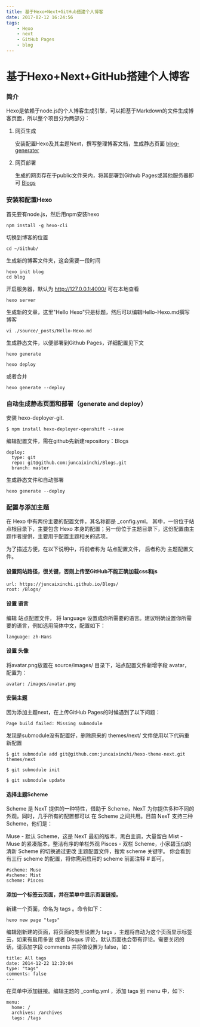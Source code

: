 ```yaml
---
title: 基于Hexo+Next+GitHub搭建个人博客
date: 2017-02-12 16:24:56
tags: 
	- Hexo
	- next
	- GitHub Pages
	- blog
---
```



基于Hexo+Next+GitHub搭建个人博客
===

### 简介

Hexo是依赖于node.js的个人博客生成引擎，可以把基于Markdown的文件生成博客页面，所以整个项目分为两部分：

1. 网页生成

	安装配置Hexo及其主题Next，撰写整理博客文档，生成静态页面 [blog-generater](https://github.com/juncaixinchi/blog-generater)

2. 网页部署

	生成的网页存在于public文件夹内，将其部署到Github Pages或其他服务器即可 [Blogs](https://juncaixinchi.github.io/Blogs/)

<!-- more -->

### 安装和配置Hexo

首先要有node.js，然后用npm安装hexo

	npm install -g hexo-cli

切换到博客的位置

	cd ~/Github/

生成新的博客文件夹，这会需要一段时间

	hexo init blog
	cd blog


开启服务器，默认为 http://127.0.0.1:4000/ 可在本地查看

	hexo server

生成新的文章，这里"Hello Hexo"只是标题，然后可以编辑Hello-Hexo.md撰写博客

	vi ./source/_posts/Hello-Hexo.md

生成静态文件，以便部署到Github Pages，详细配置见下文

	hexo generate

	hexo deploy

或者合并

	hexo generate --deploy


### 自动生成静态页面和部署（generate and deploy）

安装 hexo-deployer-git.

	$ npm install hexo-deployer-openshift --save

编辑配置文件，需在github先新建repository：Blogs

	deploy:
	  type: git
	  repo: git@github.com:juncaixinchi/Blogs.git
	  branch: master
	  
生成静态文件和自动部署

	hexo generate --deploy


### 配置与添加主题

在 Hexo 中有两份主要的配置文件，其名称都是 _config.yml。 其中，一份位于站点根目录下，主要包含 Hexo 本身的配置；另一份位于主题目录下，这份配置由主题作者提供，主要用于配置主题相关的选项。

为了描述方便，在以下说明中，将前者称为 站点配置文件， 后者称为 主题配置文件。

#### 设置网站路径，很关键，否则上传至GitHub不能正确加载css和js

	url: https://juncaixinchi.github.io/Blogs/
	root: /Blogs/

#### 设置 语言

编辑 站点配置文件， 将 language 设置成你所需要的语言。建议明确设置你所需要的语言，例如选用简体中文，配置如下：

	language: zh-Hans

#### 设置 头像

将avatar.png放置在 source/images/ 目录下，站点配置文件新增字段 avatar，配置为：
	
	avatar: /images/avatar.png

#### 安装主题

因为添加主题next，在上传GitHub Pages的时候遇到了以下问题：

	Page build failed: Missing submodule

发现是submodule没有配置好，删除原来的 themes/next/ 文件使用以下代码重新配置

	$ git submodule add git@github.com:juncaixinchi/hexo-theme-next.git themes/next

	$ git submodule init

	$ git submodule update


#### 选择主题Scheme

Scheme 是 NexT 提供的一种特性，借助于 Scheme，NexT 为你提供多种不同的外观。同时，几乎所有的配置都可以 在 Scheme 之间共用。目前 NexT 支持三种 Scheme，他们是：

Muse - 默认 Scheme，这是 NexT 最初的版本，黑白主调，大量留白
Mist - Muse 的紧凑版本，整洁有序的单栏外观
Pisces - 双栏 Scheme，小家碧玉似的清新
Scheme 的切换通过更改 主题配置文件，搜索 scheme 关键字。 你会看到有三行 scheme 的配置，将你需用启用的 scheme 前面注释 # 即可。

	#scheme: Muse
	#scheme: Mist
	scheme: Pisces

#### 添加一个标签云页面，并在菜单中显示页面链接。

新建一个页面，命名为 tags 。命令如下：

	hexo new page "tags"

编辑刚新建的页面，将页面的类型设置为 tags ，主题将自动为这个页面显示标签云，如果有启用多说 或者 Disqus 评论，默认页面也会带有评论。需要关闭的话，请添加字段 comments 并将值设置为 false，如：

	title: All tags
	date: 2014-12-22 12:39:04
	type: "tags"
	comments: false
	---

在菜单中添加链接。编辑主题的 _config.yml ，添加 tags 到 menu 中，如下:

	menu:
	  home: /
  	  archives: /archives
  	  tags: /tags